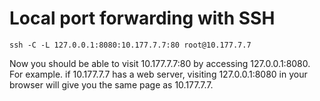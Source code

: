 # Local port forwarding with SSH

```
ssh -C -L 127.0.0.1:8080:10.177.7.7:80 root@10.177.7.7
```

Now you should be able to visit 10.177.7.7:80 by accessing 127.0.0.1:8080. For example. if 10.177.7.7 has a web server, visiting 127.0.0.1:8080 in your browser will give you the same page as 10.177.7.7.
